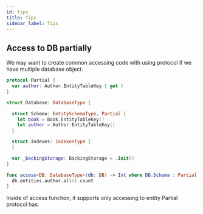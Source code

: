 ```yaml
---
id: tips
title: Tips
sidebar_label: Tips
---
```


## Access to DB partially

We may want to create common accessing code with using protocol if we have multiple database object.

```swift
protocol Partial {
  var author: Author.EntityTableKey { get }
}

struct Database: DatabaseType {

  struct Schema: EntitySchemaType, Partial {
    let book = Book.EntityTableKey()
    let author = Author.EntityTableKey()
  }

  struct Indexes: IndexesType {
  }

  var _backingStorage: BackingStorage = .init()
}
```

```swift
func access<DB: DatabaseType>(db: DB) -> Int where DB.Schema : Partial {
  db.entities.author.all().count
}
```

Inside of access function, it supports only accessing to entity Partial protocol has.
